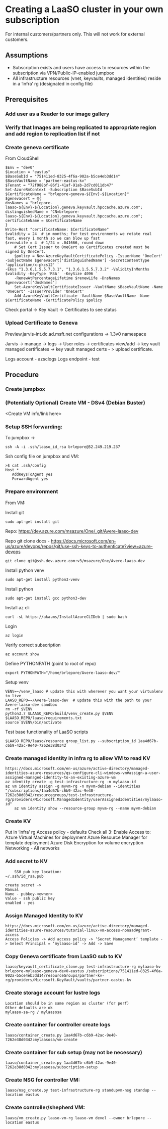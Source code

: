 # Creating a LaaSO cluster in your own subscription
For internal customers/partners only. This will not work for external customers.

## Assumptions
 - Subscription exists and users have access to resources within the subscription via VPN/Public-IP-enabled jumpbox
 - All infrastructure resources (vnet, keyvaults, managed identities) reside in a ‘infra’ rg (designated in config file) 

## Prerequisites
### Add user as a Reader to our image gallery

### Verify that Images are being replicated to appropriate region and add region to replication list if not

### Create geneva certificate
From CloudShell

	$Env = "dev0"
	$Location = "eastus"
	$BaseSubId = "751411ed-8325-4f6a-902a-b5ce4eb3dd14"
	$BaseVaultName = "partner-eastus-kv"
	$Tenant = "72f988bf-86f1-41af-91ab-2d7cd011db47"
	Set-AzureRmContext -Subscription $BaseSubId
	$CertificateName = "brlepore-geneva-${Env}-${Location}"
	$genevacert = @{
	dnsNames = "brlepore-laaso-${Env}-${Location}.geneva.keyvault.hpccache.azure.com";
	distinguishedName = "CN=brlepore-laaso-${Env}-${Location}.geneva.keyvault.hpccache.azure.com";
	certificateName = $CertificateName
	}
	Write-Host "certificateName: $CertificateName"
	$validity = 24  # in months; for test environments we rotate real fast, every 1 month so we can blow up fast
	$renewLife = 4  # 1/24 = .041666, round down
    	# Set Cert Issuer to OneCert as Certificates created must be signed by OneCert.
    	$policy = New-AzureKeyVaultCertificatePolicy -IssuerName 'OneCert' -SubjectName $genevacert['distinguishedName'] -SecretContentType 'application/x-pkcs12' `
   	-Ekus "1.3.6.1.5.5.7.3.1", "1.3.6.1.5.5.7.3.2" -ValidityInMonths $validity -KeyType 'RSA'  -KeySize 4096 `
    	-RenewAtPercentageLifetime $renewLife -DnsNames $genevacert['dnsNames']
    	Set-AzureKeyVaultCertificateIssuer -VaultName $BaseVaultName -Name 'OneCert' -IssuerProvider 'OneCert'
    	Add-AzureKeyVaultCertificate -VaultName $BaseVaultName -Name $CertificateName -CertificatePolicy $policy	

Check portal -> Key Vault -> Certificates to see status



### Upload Certificate to Geneva 
Preview.jarvis-int.dc.ad.msft.net
configurations -> 1.3v0 namespace 

Jarvis -> manage -> logs -> User roles -> certificates view/add -> key vault managed certificates -> key vault managed certs - > upload certificate. 

Logs account - azsclogs 
Logs endpoint - test 

## Procedure
### Create jumpbox

### (Potentially Optional) Create VM - DSv4 (Debian Buster)
<Create VM info/link here>

### Setup SSH forwarding:
To jumpbox ->

	ssh -A -i .ssh/laaso_id_rsa brlepore@52.249.219.237
    
Ssh config file on jumpbox and VM:

	>$ cat .ssh/config
	Host *
 	   AddKeysToAgent yes
 	   ForwardAgent yes

     
### Prepare environment
From VM:

Install git

	sudo apt-get install git


Repo: https://dev.azure.com/msazure/One/_git/Avere-laaso-dev

Repo git clone docs - https://docs.microsoft.com/en-us/azure/devops/repos/git/use-ssh-keys-to-authenticate?view=azure-devops

	git clone git@ssh.dev.azure.com:v3/msazure/One/Avere-laaso-dev

Install python venv

	sudo apt-get install python3-venv

Install python

	sudo apt-get install gcc python3-dev

Install az cli

	curl -sL https://aka.ms/InstallAzureCLIDeb | sudo bash

Login

	az login

Verify correct subscription

	az account show

Define PYTHONPATH (point to root of repo)

	export PYTHONPATH="/home/brlepore/Avere-laaso-dev/"

Setup venv

	VENV=~/venv_laaso # update this with wherever you want your virtualenv to live
	LAASO_REPO=~/Avere-laaso-dev  # update this with the path to your Avere-laaso-dev sandbox
	rm -rf $VENV
	python3.7 $LAASO_REPO/build/venv_create.py $VENV $LAASO_REPO/laaso/requirements.txt
	source $VENV/bin/activate

Test base functionality of LaaSO scripts

	$LAASO_REPO/laaso/resource_group_list.py --subscription_id 1aa4d67b-c6b9-42ac-9e40-7262e38d0342


### Create managed identity in infra rg to allow VM to read KV 
	https://docs.microsoft.com/en-us/azure/active-directory/managed-identities-azure-resources/qs-configure-cli-windows-vm#assign-a-user-assigned-managed-identity-to-an-existing-azure-vm
	az identity create -g test-infrastructure-rg -n mylaaso-id
	az vm identity assign -g myvm-rg -n myvm-debian --identities "/subscriptions/1aa4d67b-c6b9-42ac-9e40-7262e38d0342/resourcegroups/test-infrastructure-rg/providers/Microsoft.ManagedIdentity/userAssignedIdentities/mylaaso-id"
        az vm identity show --resource-group myvm-rg --name myvm-debian


### Create KV
Put in ‘infra’ rg
Access policy - defaults
Check all 3: 
	Enable Access to:
	Azure Virtual Machines for deployment
	Azure Resource Manager for template deployment
	Azure Disk Encryption for volume encryption
	Networking - All networks


### Add secret to KV

        SSH pub key location: 
	~/.ssh/id_rsa.pub

	create secret ->
	Manual
	Name - pubkey-<owner>
	Value - ssh public key
	enabled - yes



### Assign Managed Identity to KV
	https://docs.microsoft.com/en-us/azure/active-directory/managed-identities-azure-resources/tutorial-linux-vm-access-nonaad#grant-access
	Access Policies -> Add access policy -> ‘Secret Management’ template -> Select Principal = ‘mylaaso-id’ -> Add -> Save

### Copy Geneva certificate from LaaSO sub to KV
	laaso/keyvault_certificate_clone.py test-infrastructure-rg mylaaso-kv brlepore-mylaaso-geneva-dev0-eastus /subscriptions/751411ed-8325-4f6a-902a-b5ce4eb3dd14/resourceGroups/partner-kv-rg/providers/Microsoft.KeyVault/vaults/partner-eastus-kv


### Create storage account for lustre logs
	Location should be in same region as cluster (for perf)
	Other defaults are ok
	mylaaso-sa-rg / mylaasosa	


### Create container for controller create logs
	laaso/container_create.py 1aa4d67b-c6b9-42ac-9e40-7262e38d0342:mylaasosa/vm-create

### Create container for sub setup (may not be necessary)
	laaso/container_create.py 1aa4d67b-c6b9-42ac-9e40-7262e38d0342:mylaasosa/subscription-setup

### Create NSG for controller VM:
	laaso/nsg_create.py test-infrastructure-rg standupvm-nsg standup --location eastus

### Create controller/shepherd VM:
	laaso/vm_create.py laaso-vm-rg laaso-vm devel --owner brlepore --location eastus
